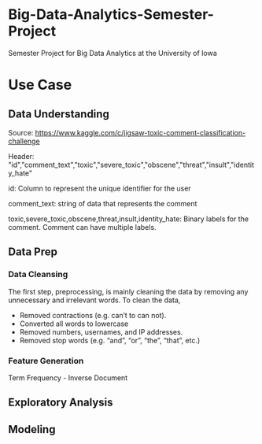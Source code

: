 # Big-Data-Analytics-Semester-Project
Semester Project for  Big Data Analytics at the University of Iowa

# Use Case 

## Data Understanding
Source: https://www.kaggle.com/c/jigsaw-toxic-comment-classification-challenge

Header: "id","comment_text","toxic","severe_toxic","obscene","threat","insult","identity_hate"

id: Column to represent the unique identifier for the user

comment_text: string of data that represents the comment

toxic,severe_toxic,obscene,threat,insult,identity_hate: Binary labels for the comment. Comment can have multiple labels.

## Data Prep

### Data Cleansing 

The first step, preprocessing, is mainly cleaning the data by removing any unnecessary and irrelevant words. To clean the data,
- Removed contractions (e.g. can’t to can not).
- Converted all words to lowercase
- Removed numbers, usernames, and IP addresses.
- Removed stop words (e.g. “and”, “or”, “the”, “that”, etc.)

### Feature Generation

Term Frequency - Inverse Document 

## Exploratory Analysis

## Modeling 

